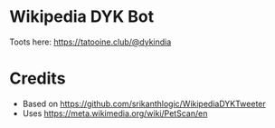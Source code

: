 # Wikipedia DYK Bot

Toots here: https://tatooine.club/@dykindia

# Credits

- Based on https://github.com/srikanthlogic/WikipediaDYKTweeter
- Uses https://meta.wikimedia.org/wiki/PetScan/en
